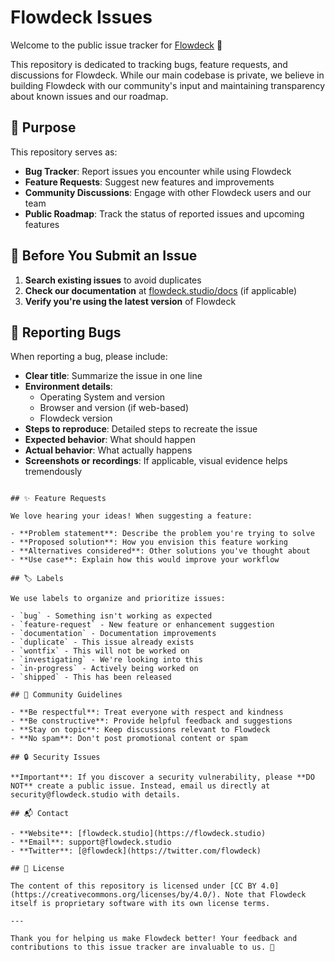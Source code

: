 # Flowdeck Issues

Welcome to the public issue tracker for [Flowdeck](https://flowdeck.studio) 🚀

This repository is dedicated to tracking bugs, feature requests, and discussions for Flowdeck. While our main codebase is private, we believe in building Flowdeck with our community's input and maintaining transparency about known issues and our roadmap.

## 🎯 Purpose

This repository serves as:
- **Bug Tracker**: Report issues you encounter while using Flowdeck
- **Feature Requests**: Suggest new features and improvements
- **Community Discussions**: Engage with other Flowdeck users and our team
- **Public Roadmap**: Track the status of reported issues and upcoming features

## 📝 Before You Submit an Issue

1. **Search existing issues** to avoid duplicates
2. **Check our documentation** at [flowdeck.studio/docs](https://flowdeck.studio/docs) (if applicable)
3. **Verify you're using the latest version** of Flowdeck

## 🐛 Reporting Bugs

When reporting a bug, please include:

- **Clear title**: Summarize the issue in one line
- **Environment details**: 
  - Operating System and version
  - Browser and version (if web-based)
  - Flowdeck version
- **Steps to reproduce**: Detailed steps to recreate the issue
- **Expected behavior**: What should happen
- **Actual behavior**: What actually happens
- **Screenshots or recordings**: If applicable, visual evidence helps tremendously
```

## ✨ Feature Requests

We love hearing your ideas! When suggesting a feature:

- **Problem statement**: Describe the problem you're trying to solve
- **Proposed solution**: How you envision this feature working
- **Alternatives considered**: Other solutions you've thought about
- **Use case**: Explain how this would improve your workflow

## 🏷️ Labels

We use labels to organize and prioritize issues:

- `bug` - Something isn't working as expected
- `feature-request` - New feature or enhancement suggestion
- `documentation` - Documentation improvements
- `duplicate` - This issue already exists
- `wontfix` - This will not be worked on
- `investigating` - We're looking into this
- `in-progress` - Actively being worked on
- `shipped` - This has been released

## 🤝 Community Guidelines

- **Be respectful**: Treat everyone with respect and kindness
- **Be constructive**: Provide helpful feedback and suggestions
- **Stay on topic**: Keep discussions relevant to Flowdeck
- **No spam**: Don't post promotional content or spam

## 🔒 Security Issues

**Important**: If you discover a security vulnerability, please **DO NOT** create a public issue. Instead, email us directly at security@flowdeck.studio with details.

## 📬 Contact

- **Website**: [flowdeck.studio](https://flowdeck.studio)
- **Email**: support@flowdeck.studio
- **Twitter**: [@flowdeck](https://twitter.com/flowdeck)

## 📄 License

The content of this repository is licensed under [CC BY 4.0](https://creativecommons.org/licenses/by/4.0/). Note that Flowdeck itself is proprietary software with its own license terms.

---

Thank you for helping us make Flowdeck better! Your feedback and contributions to this issue tracker are invaluable to us. 💙
